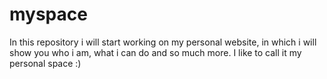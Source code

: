 # myspace
In this repository i will start working on my personal website, in which i will show you who i am, what i can do and so much more. I like to call it my personal space :)
